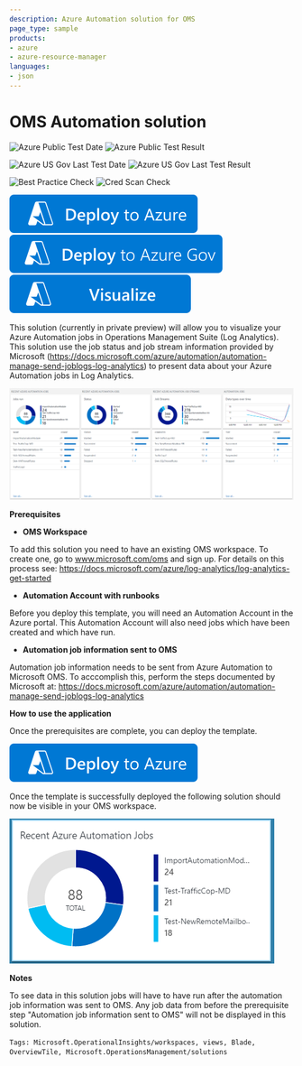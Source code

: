 ```yaml
---
description: Azure Automation solution for OMS
page_type: sample
products:
- azure
- azure-resource-manager
languages:
- json
---
```

# OMS Automation solution

![Azure Public Test Date](https://azurequickstartsservice.blob.core.windows.net/badges/demos/oms-automation-solution/PublicLastTestDate.svg)
![Azure Public Test Result](https://azurequickstartsservice.blob.core.windows.net/badges/demos/oms-automation-solution/PublicDeployment.svg)

![Azure US Gov Last Test Date](https://azurequickstartsservice.blob.core.windows.net/badges/demos/oms-automation-solution/FairfaxLastTestDate.svg)
![Azure US Gov Last Test Result](https://azurequickstartsservice.blob.core.windows.net/badges/demos/oms-automation-solution/FairfaxDeployment.svg)

![Best Practice Check](https://azurequickstartsservice.blob.core.windows.net/badges/demos/oms-automation-solution/BestPracticeResult.svg)
![Cred Scan Check](https://azurequickstartsservice.blob.core.windows.net/badges/demos/oms-automation-solution/CredScanResult.svg)

[![Deploy to Azure](https://raw.githubusercontent.com/Azure/azure-quickstart-templates/master/1-CONTRIBUTION-GUIDE/images/deploytoazure.svg?sanitize=true)](https://portal.azure.com/#create/Microsoft.Template/uri/https%3A%2F%2Fraw.githubusercontent.com%2Fazure%2Fazure-quickstart-templates%2Fmaster%2Foms-automation-solution%2F%2Fazuredeploy.json)
[![Deploy to Azure US Gov](https://raw.githubusercontent.com/Azure/azure-quickstart-templates/master/1-CONTRIBUTION-GUIDE/images/deploytoazuregov.svg?sanitize=true)](https://portal.azure.us/#create/Microsoft.Template/uri/https%3A%2F%2Fraw.githubusercontent.com%2FAzure%2Fazure-quickstart-templates%2Fmaster%2Fdemos%2Foms-automation-solution%2Fazuredeploy.json)
[![Visualize](https://raw.githubusercontent.com/Azure/azure-quickstart-templates/master/1-CONTRIBUTION-GUIDE/images/visualizebutton.svg?sanitize=true)](http://armviz.io/#/?load=https%3A%2F%2Fraw.githubusercontent.com%2FAzure%2Fazure-quickstart-templates%2Fmaster%2Fdemos%2Foms-automation-solution%2Fazuredeploy.json)

This solution (currently in private preview) will allow you to visualize your Azure Automation jobs in Operations Management Suite (Log Analytics). This solution use the job status and job stream information provided by Microsoft (https://docs.microsoft.com/azure/automation/automation-manage-send-joblogs-log-analytics) to present data about your Azure Automation jobs in Log Analytics.

![alt text](images/AutomationJobs.PNG "Azure Automation Job Monitoring")

**Prerequisites**

- **OMS Workspace**

To add this solution you need to have an existing OMS workspace. To create one, go to www.microsoft.com/oms and sign up. For details on this process see: https://docs.microsoft.com/azure/log-analytics/log-analytics-get-started

- **Automation Account with runbooks**

Before you deploy this template, you will need an Automation Account in the Azure portal. This Automation Account will also need jobs which have been created and which have run.

- **Automation job information sent to OMS**

Automation job information needs to be sent from Azure Automation to Microsoft OMS. To acccomplish this, perform the steps documented by Microsoft at: https://docs.microsoft.com/azure/automation/automation-manage-send-joblogs-log-analytics

**How to use the application**

Once the prerequisites are complete, you can deploy the template.

[![Deploy to Azure](https://raw.githubusercontent.com/Azure/azure-quickstart-templates/master/1-CONTRIBUTION-GUIDE/images/deploytoazure.svg?sanitize=true)](https://portal.azure.com/#create/Microsoft.Template/uri/https%3A%2F%2Fraw.githubusercontent.com%2FAzure%2Fazure-quickstart-templates%2Fmaster%2Fdemos%2Foms-automation-solution%2Fazuredeploy.json)

Once the template is successfully deployed the following solution should now be visible in your OMS workspace.

![alt text](images/AutomationTile.PNG "Azure Automation Job Monitoring")

**Notes**

To see data in this solution jobs will have to have run after the automation job information was sent to OMS. Any job data from before the prerequisite step "Automation job information sent to OMS" will not be displayed in this solution.

`Tags: Microsoft.OperationalInsights/workspaces, views, Blade, OverviewTile, Microsoft.OperationsManagement/solutions`
